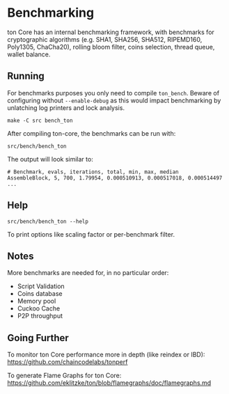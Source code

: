 Benchmarking
============

ton Core has an internal benchmarking framework, with benchmarks
for cryptographic algorithms (e.g. SHA1, SHA256, SHA512, RIPEMD160, Poly1305, ChaCha20), rolling bloom filter, coins selection,
thread queue, wallet balance.

Running
---------------------

For benchmarks purposes you only need to compile `ton_bench`. Beware of configuring without `--enable-debug` as this would impact
benchmarking by unlatching log printers and lock analysis.

    make -C src bench_ton

After compiling ton-core, the benchmarks can be run with:

    src/bench/bench_ton

The output will look similar to:
```
# Benchmark, evals, iterations, total, min, max, median
AssembleBlock, 5, 700, 1.79954, 0.000510913, 0.000517018, 0.000514497
...
```

Help
---------------------

    src/bench/bench_ton --help

To print options like scaling factor or per-benchmark filter.

Notes
---------------------
More benchmarks are needed for, in no particular order:
- Script Validation
- Coins database
- Memory pool
- Cuckoo Cache
- P2P throughput

Going Further
--------------------

To monitor ton Core performance more in depth (like reindex or IBD): https://github.com/chaincodelabs/tonperf

To generate Flame Graphs for ton Core: https://github.com/eklitzke/ton/blob/flamegraphs/doc/flamegraphs.md
